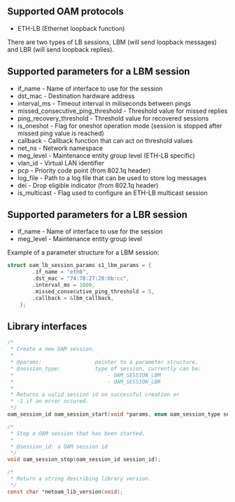 

Supported OAM protocols
-----------------------
* ETH-LB (Ethernet loopback function)

There are two types of LB sessions, LBM (will send loopback messages) and LBR (will send loopback replies).

Supported parameters for a LBM session
--------------------------------------
- if_name - Name of interface to use for the session
- dst_mac - Destination hardware address
- interval_ms - Timeout interval in miliseconds between pings
- missed_consecutive_ping_threshold - Threshold value for missed replies
- ping_recovery_threshold - Threshold value for recovered sessions
- is_oneshot - Flag for oneshot operation mode (session is stopped after missed ping value is reached)
- callback - Callback function that can act on threshold values
- net_ns - Network namespace
- meg_level - Maintenance entity group level (ETH-LB specific)
- vlan_id - Virtual LAN identifier
- pcp - Priority code point (from 802.1q header)
- log_file - Path to a log file that can be used to store log messages
- dei - Drop eligible indicator (from 802.1q header)
- is_multicast - Flag used to configure an ETH-LB multicast session

Supported parameters for a LBR session
--------------------------------------
- if_name - Name of interface to use for the session
- meg_level - Maintenance entity group level

Example of a parameter structure for a LBM session:

```c
struct oam_lb_session_params s1_lbm_params = {
        .if_name = "eth0",
        .dst_mac = "74:78:27:28:bb:cc",
        .interval_ms = 1000,
        .missed_consecutive_ping_threshold = 5,
        .callback = &lbm_callback,
    };
```

Library interfaces
------------------
```c
/*
 * Create a new OAM session.
 *
 * @params:                 pointer to a parameter structure.
 * @session_type:           type of session, currently can be:
 *                              - OAM_SESSION_LBM
 *                              - OAM_SESSION_LBR
 * 
 * Returns a valid session id on successful creation or
 * -1 if an error occured.
 */
oam_session_id oam_session_start(void *params, enum oam_session_type session_type);

/* 
 * Stop a OAM session that has been started.
 * 
 * @session_id: a OAM session id
 */
void oam_session_stop(oam_session_id session_id);

/*
 * Return a string describing library version.
 */
const char *netoam_lib_version(void);
```